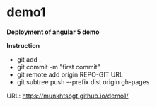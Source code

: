 # demo1

<b>Deployment of angular 5 demo</b>

<b>Instruction</b>
<ul>
  <li>
    git add .
  </li>
  <li>git commit -m "first commit"</li>
  <li>
    git remote add origin REPO-GIT URL
  </li>
  <li>
    git subtree push --prefix dist origin gh-pages
  </li>
</ul>


URL: https://munkhtsogt.github.io/demo1/
